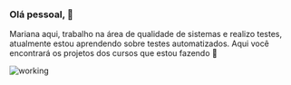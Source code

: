 ### Olá pessoal, 👋
Mariana aqui, trabalho na área de qualidade de sistemas e realizo testes, atualmente estou aprendendo sobre testes automatizados.
Aqui você encontrará os projetos dos cursos que estou fazendo :blue_book:

![working](https://github.com/marianapazdrides/marianapazdrides/assets/95775856/c4ec5d35-9cb5-4491-83c6-122662c77cd8)
